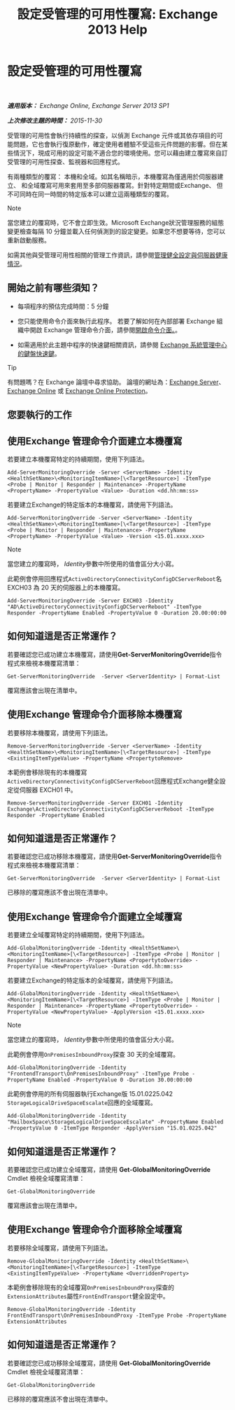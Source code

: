 ﻿---
title: '設定受管理的可用性覆寫: Exchange 2013 Help'
TOCTitle: 設定受管理的可用性覆寫
ms:assetid: c8f315b3-1d5e-4ad9-8bea-9c3a4a13ebfc
ms:mtpsurl: https://technet.microsoft.com/zh-tw/library/Dn482055(v=EXCHG.150)
ms:contentKeyID: 59889057
ms.date: 05/21/2018
mtps_version: v=EXCHG.150
ms.translationtype: MT
---

# 設定受管理的可用性覆寫

 

_**適用版本：** Exchange Online, Exchange Server 2013 SP1_

_**上次修改主題的時間：** 2015-11-30_

受管理的可用性會執行持續性的探查，以偵測 Exchange 元件或其依存項目的可能問題，它也會執行復原動作，確定使用者體驗不受這些元件問題的影響。但在某些情況下，現成可用的設定可能不適合您的環境使用。您可以藉由建立覆寫來自訂受管理的可用性探查、監視器和回應程式。

有兩種類型的覆寫： 本機和全域。如其名稱暗示，本機覆寫為僅適用於伺服器建立、 和全域覆寫可用來套用至多部伺服器覆寫。針對特定期間或Exchange、 但不可同時在同一時間的特定版本可以建立這兩種類型的覆寫。


> [!NOTE]  
> 當您建立的覆寫時，它不會立即生效。Microsoft Exchange狀況管理服務的組態變更檢查每隔 10 分鐘並載入任何偵測到的設定變更。如果您不想要等待，您可以重新啟動服務。




如需其他與受管理可用性相關的管理工作資訊，請參閱[管理健全設定與伺服器健康情況](manage-health-sets-and-server-health-exchange-2013-help.md)。

## 開始之前有哪些須知？

  - 每項程序的預估完成時間：5 分鐘

  - 您只能使用命令介面來執行此程序。 若要了解如何在內部部署 Exchange 組織中開啟 Exchange 管理命令介面，請參閱[開啟命令介面。](https://technet.microsoft.com/zh-tw/library/dd638134\(v=exchg.150\))。

  - 如需適用於此主題中程序的快速鍵相關資訊，請參閱 [Exchange 系統管理中心的鍵盤快速鍵](keyboard-shortcuts-in-the-exchange-admin-center-exchange-online-protection-help.md)。


> [!TIP]  
> 有問題嗎？在 Exchange 論壇中尋求協助。 論壇的網址為：<a href="https://go.microsoft.com/fwlink/p/?linkid=60612">Exchange Server</a>、 <a href="https://go.microsoft.com/fwlink/p/?linkid=267542">Exchange Online</a> 或 <a href="https://go.microsoft.com/fwlink/p/?linkid=285351">Exchange Online Protection</a>。




## 您要執行的工作

## 使用Exchange 管理命令介面建立本機覆寫

若要建立本機覆寫特定的持續期間，使用下列語法。

    Add-ServerMonitoringOverride -Server <ServerName> -Identity <HealthSetName>\<MonitoringItemName>[\<TargetResource>] -ItemType <Probe | Monitor | Responder | Maintenance> -PropertyName <PropertyName> -PropertyValue <Value> -Duration <dd.hh:mm:ss>

若要建立Exchange的特定版本的本機覆寫，請使用下列語法。

    Add-ServerMonitoringOverride -Server <ServerName> -Identity <HealthSetName>\<MonitoringItemName>[\<TargetResource>] -ItemType <Probe | Monitor | Responder | Maintenance> -PropertyName <PropertyName> -PropertyValue <Value> -Version <15.01.xxxx.xxx>


> [!NOTE]  
> 當您建立的覆寫時， <em>Identity</em>參數中所使用的值會區分大小寫。




此範例會停用回應程式`ActiveDirectoryConnectivityConfigDCServerReboot`名 EXCH03 為 20 天的伺服器上的本機覆寫。

    Add-ServerMonitoringOverride -Server EXCH03 -Identity "AD\ActiveDirectoryConnectivityConfigDCServerReboot" -ItemType Responder -PropertyName Enabled -PropertyValue 0 -Duration 20.00:00:00

## 如何知道這是否正常運作？

若要確認您已成功建立本機覆寫，請使用**Get-ServerMonitoringOverride**指令程式來檢視本機覆寫清單：

    Get-ServerMonitoringOverride  -Server <ServerIdentity> | Format-List

覆寫應該會出現在清單中。

## 使用Exchange 管理命令介面移除本機覆寫

若要移除本機覆寫，請使用下列語法。

    Remove-ServerMonitoringOverride -Server <ServerName> -Identity <HealthSetName>\<MonitoringItemName>[\<TargetResource>] -ItemType <ExistingItemTypeValue> -PropertyName <PropertytoRemove>

本範例會移除現有的本機覆寫`ActiveDirectoryConnectivityConfigDCServerReboot`回應程式Exchange健全設定從伺服器 EXCH01 中。

    Remove-ServerMonitoringOverride -Server EXCH01 -Identity Exchange\ActiveDirectoryConnectivityConfigDCServerReboot -ItemType Responder -PropertyName Enabled

## 如何知道這是否正常運作？

若要確認您已成功移除本機覆寫，請使用**Get-ServerMonitoringOverride**指令程式來檢視本機覆寫清單：

    Get-ServerMonitoringOverride  -Server <ServerIdentity> | Format-List

已移除的覆寫應該不會出現在清單中。

## 使用Exchange 管理命令介面建立全域覆寫

若要建立全域覆寫特定的持續期間，使用下列語法。

    Add-GlobalMonitoringOverride -Identity <HealthSetName>\<MonitoringItemName>[\<TargetResource>] -ItemType <Probe | Monitor | Responder | Maintenance> -PropertyName <PropertytoOverride> -PropertyValue <NewPropertyValue> -Duration <dd.hh:mm:ss>

若要建立Exchange的特定版本的全域覆寫，請使用下列語法。

    Add-GlobalMonitoringOverride -Identity <HealthSetName>\<MonitoringItemName>[\<TargetResource>] -ItemType <Probe | Monitor | Responder | Maintenance> -PropertyName <PropertytoOverride> -PropertyValue <NewPropertyValue> -ApplyVersion <15.01.xxxx.xxx>


> [!NOTE]  
> 當您建立的覆寫時， <em>Identity</em>參數中所使用的值會區分大小寫。




此範例會停用`OnPremisesInboundProxy`探查 30 天的全域覆寫。

    Add-GlobalMonitoringOverride -Identity "FrontendTransport\OnPremisesInboundProxy" -ItemType Probe -PropertyName Enabled -PropertyValue 0 -Duration 30.00:00:00

此範例會停用的所有伺服器執行Exchange版 15.01.0225.042 `StorageLogicalDriveSpaceEscalate`回應的全域覆寫。

    Add-GlobalMonitoringOverride -Identity "MailboxSpace\StorageLogicalDriveSpaceEscalate" -PropertyName Enabled -PropertyValue 0 -ItemType Responder -ApplyVersion "15.01.0225.042"

## 如何知道這是否正常運作？

若要確認您已成功建立全域覆寫，請使用 **Get-GlobalMonitoringOverride** Cmdlet 檢視全域覆寫清單：

    Get-GlobalMonitoringOverride

覆寫應該會出現在清單中。

## 使用Exchange 管理命令介面移除全域覆寫

若要移除全域覆寫，請使用下列語法。

    Remove-GlobalMonitoringOverride -Identity <HealthSetName>\<MonitoringItemName>[\<TargetResource>] -ItemType <ExistingItemTypeValue> -PropertyName <OverriddenProperty>

本範例會移除現有的全域覆寫`OnPremisesInboundProxy`探查的`ExtensionAttributes`屬性`FrontEndTransport`健全設定中。

    Remove-GlobalMonitoringOverride -Identity FrontEndTransport\OnPremisesInboundProxy -ItemType Probe -PropertyName ExtensionAttributes

## 如何知道這是否正常運作？

若要確認您已成功移除全域覆寫，請使用 **Get-GlobalMonitoringOverride** Cmdlet 檢視全域覆寫清單：

    Get-GlobalMonitoringOverride

已移除的覆寫應該不會出現在清單中。

